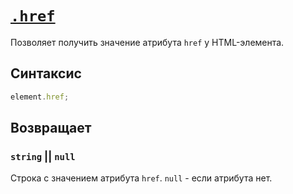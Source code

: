 # [`.href`](../index.md)

Позволяет получить значение атрибута `href` у HTML-элемента.

## Синтаксис

```js
element.href;
```

## Возвращает

### `string` || `null`

Строка с значением атрибута `href`. `null` - если атрибута нет.
